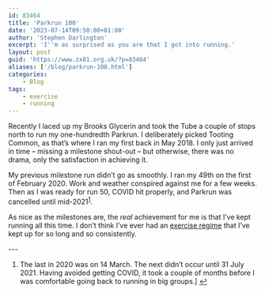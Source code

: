 ```yaml
---
id: 83464
title: 'Parkrun 100'
date: '2023-07-14T09:50:00+01:00'
author: 'Stephen Darlington'
excerpt: 'I''m as surprised as you are that I got into running.'
layout: post
guid: 'https://www.zx81.org.uk/?p=83464'
aliases: ['/blog/parkrun-100.html']
categories:
    - Blog
tags:
    - exercise
    - running
---
```


<span style="font-size: revert;">Recently I laced up my Brooks Glycerin and took the Tube a couple of stops north to run my one-hundredth Parkrun. I deliberately picked Tooting Common, as that’s where I ran my first back in May 2018. I only just arrived in time – missing a milestone shout-out – but otherwise, there was no drama, only the satisfaction in achieving it.</span>

My previous milestone run didn’t go as smoothly. I ran my 49th on the first of February 2020. Work and weather conspired against me for a few weeks. Then as I was ready for run 50, COVID hit properly, and Parkrun was cancelled until mid-2021<sup>[1](#fn1-19346 "see footnote")</sup>.

As nice as the milestones are, the *real* achievement for me is that I’ve kept running all this time. I don’t think I’ve ever had an [exercise regime](https://www.zx81.org.uk/blog/c25k-diary.html) that I’ve kept up for so long and so consistently.

<div class="footnotes">---

1. The last in 2020 was on 14 March. The next didn’t occur until 31 July 2021. Having avoided getting COVID, it took a couple of months before I was comfortable going back to running in big groups.\] [↩︎](#fnr1-19346 "return to article")

</div>